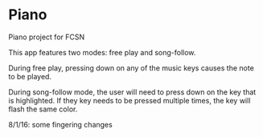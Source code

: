 # Piano
Piano project for FCSN


This app features two modes: free play and song-follow.

During free play, pressing down on any of the music keys causes the note to be played.

During song-follow mode, the user will need to press down on the key that is highlighted. If they key needs to be pressed multiple times, the key will flash the same color.  

8/1/16: some fingering changes

